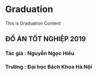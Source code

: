 # Graduation
This is Graduation Content
## ĐỒ ÁN TỐT NGHIỆP 2019 
### Tác giả : Nguyễn Ngọc Hiếu
### Trường  : Đại học Bách Khoa Hà Nội
